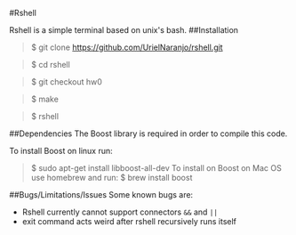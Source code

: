 #Rshell

Rshell is a simple terminal based on unix's bash.
##Installation

>$ git clone https://github.com/UrielNaranjo/rshell.git

>$ cd rshell

>$ git checkout hw0

>$ make

>$ rshell

##Dependencies
The Boost library is required in order to compile this code. 

To install Boost on linux run: 
>$ sudo apt-get install libboost-all-dev
To install on Boost on Mac OS use homebrew and run:
>$ brew install boost

##Bugs/Limitations/Issues
Some known bugs are: 
* Rshell currently cannot support connectors `&&` and `||`
* exit command acts weird after rshell recursively runs itself

